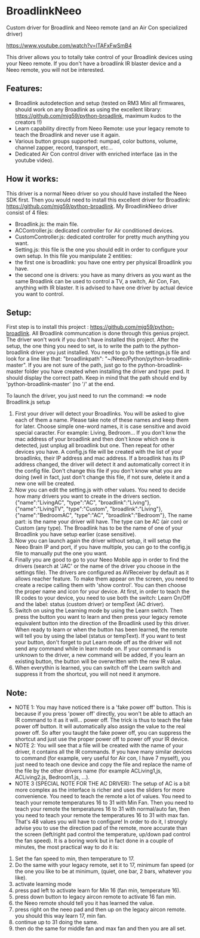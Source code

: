 # BroadlinkNeeo
Custom driver for Broadlink and Neeo remote (and an Air Con specialized driver)

https://www.youtube.com/watch?v=lTAFxFwSmB4

This driver allows you to totally take control of your Broadlink devices using your Neeo remote.
If you don't have a broadlink IR blaster device and a Neeo remote, you will not be interested.


## Features:
- Broadlink autodetection and setup (tested on RM3 Mini all firmwares, should work on any Broadlink as using the excellent library: https://github.com/mjg59/python-broadlink, maximum kudos to the creators !!)
- Learn capability directly from Neeo Remote: use your legacy remote to teach the Broadlink and never use it again.
- Various button groups supported: numpad, color buttons, volume, channel zapper, record, transport, etc...
- Dedicated Air Con control driver with enriched interface (as in the youtube video).

## How it works:
This driver is a normal Neeo driver so you should have installed the Neeo SDK first.
Then you would need to install this excellent driver for Broadlink:  https://github.com/mjg59/python-broadlink.
My BroadlinkNeeo driver consist of 4 files:
- Broadlink.js: the main file.
- ACController.js: dedicated controller for Air conditioned devices.
- CustomController.js: dedicated controller for pretty much anything you want.
- Setting.js: this file is the one you should edit in order to configure your own setup.
In this file you manipulate 2 entities: 
- the first one is broadlink: you have one entry per physical Broadlink you have.
- the second one is drivers: you have as many drivers as you want as the same Broadlink can be used to control a TV, a switch, Air Con, Fan, anything with IR blaster. It is advised to have one driver by actual device you want to control.

## Setup: 
First step is to install this project : https://github.com/mjg59/python-broadlink.
All Broadlink communcation is done through this genius project. The driver won't work if you don't have installed this project.
After the setup, the one thing you need to set, is to write the path to the python-broadlink driver you just installed. 
You need to go to the settings.js file and look for a line like that:
"broadlinkpath": "~/Neeo/Python/python-broadlink-master".
If you are not sure of the path, just go to the python-broadlink-master folder you have created when installing the driver and type: pwd. It should display the correct path.
Keep in mind that the path should end by 'python-broadlink-master' (no '/' at the end.

To launch the driver, you just need to run the command:
==> node Broadlink.js setup
1. First your driver will detect your Broadlinks. You will be asked to give each of them a name. Please take note of these names and keep them for later. Choose simple one-word names, it is case sensitive and avoid special caracter. For example: Living, Bedroom... If you don't knw the mac address of your broadlink and then don't know which one is detected, just unplug all broadlink but one. Then repeat for other devices you have.
A config.js file will be created with the list of your broadlinks, their IP address and mac address. If a broadlink has its IP address changed, the driver will detect it and automatically correct it in the config file. Don't change this file if you don't know what you are doing (well in fact, just don't change this file, if not sure, delete it and a new one will be created.
2. Now you can edit the setting.js with other values. You need to decide how many drivers you want to create in the drivers section.
        {"name":"LivingAC", "type":"AC", "broadlink":"Living"},
        {"name":"LivingTV", "type":"Custom", "broadlink":"Living"},
        {"name":"BedroomAC", "type":"AC", "broadlink":"Bedroom"},
        The name part: is the name your driver will have. 
        The type can be AC (air con) or Custom (any type). 
        The Broadlink has to be the name of one of your Broadlink you have setup earlier (case sensitive).
3. Now you can launch again the driver without setup, it will setup the Neeo Brain IP and port, if you have multiple, you can go to the config.js file to manually put the one you want.
4. Finally you are good to go to your Neeo Mobile app in order to find the drivers (search at 'JAC' or the name of the driver you choose in the settings file). The drivers are configured as AVReceiver by default as it allows reacher feature. To make them appear on the screen, you need to create a recipe calling them with 'show control'. You can then choose the proper name and icon for your device.
At first, in order to teach the IR codes to your device, you need to use both the switch: Learn On/Off and the label: status (custom driver) or tempText (AC driver).
5. Switch on using the Learning mode by using the Learn switch. Then press the button you want to learn and then press your legacy remote equivalent button into the direction of the Broadlink used by this driver. When ready to learn or when the button has been learned, the remote will tell you by using the label (status or tempText).
If you want to test your button, don't forget to put Learn mode off as the driver will not send any command while in learn mode on. If your command is unknown to the driver, a new command will be added, if you learn an existing button, the button will be overwritten with the new IR value.
6. When everythin is learned, you can switch off the Learn switch and suppress it from the shortcut, you will not need it anymore.

## Note:

- NOTE 1: You may have noticed there is a 'fake power off' button. This is because if you press 'power off' directly, you won't be able to attach an IR command to it as it will... power off. The trick is thus to teach the fake power off button. It will automatically also assign the value to the real power off. So after you taught the fake power off, you can suppress the shortcut and just use the proper power off to power off your IR device.
- NOTE 2: You will see that a file will be created with the name of your driver, it contains all the IR commands. If you have many similar devices to command (for example, very useful for Air con, I have 7 myself), you just need to teach one device and copy the file and replace the name of the file by the other drivers name (for example ACLiving1,js, ACLiving2.js, Bedroom1.js, ...).
- NOTE 3 (SPECIAL NOTE FOR THE AC DRIVER): The setup of AC is a bit more complex as the interface is richer and uses the sliders for more convenience. You need to teach the remote a lot of values. You need to teach your remote temperatures 16 to 31 with Min Fan. Then you need to teach your remote the temperatures 16 to 31 with normal/auto fan, then you need to teach your remote the temperatures 16 to 31 with max fan.
That's 48 values you will have to configure!
In order to do it, I strongly advise you to use the direction pad of the remote, more accurate than the screen (left/right pad control the temperature, up/down pad control the fan speed).
It is a boring work but in fact done in a couple of minutes, the most practical way to do it is:
1. Set the fan speed to min, then temperature to 17.
2. Do the same with your legacy remote, set it to 17, minimum fan speed (or the one you like to be at minimum, (quiet, one bar, 2 bars, whatever you like).
3. activate learning mode
4. press pad left to activate learn for Min 16 (fan min, temperature 16).
5. press down button to legacy aircon remote to activate 16 fan min.
6. the Neeo remote should tell you it has learned the value.
7. press right on the neeo pad and then up on the legacy aircon remote. you should this way learn 17, min fan.
8. continue up to 31 doing the same.
9. then do the same for middle fan and max fan and then you are all set.

